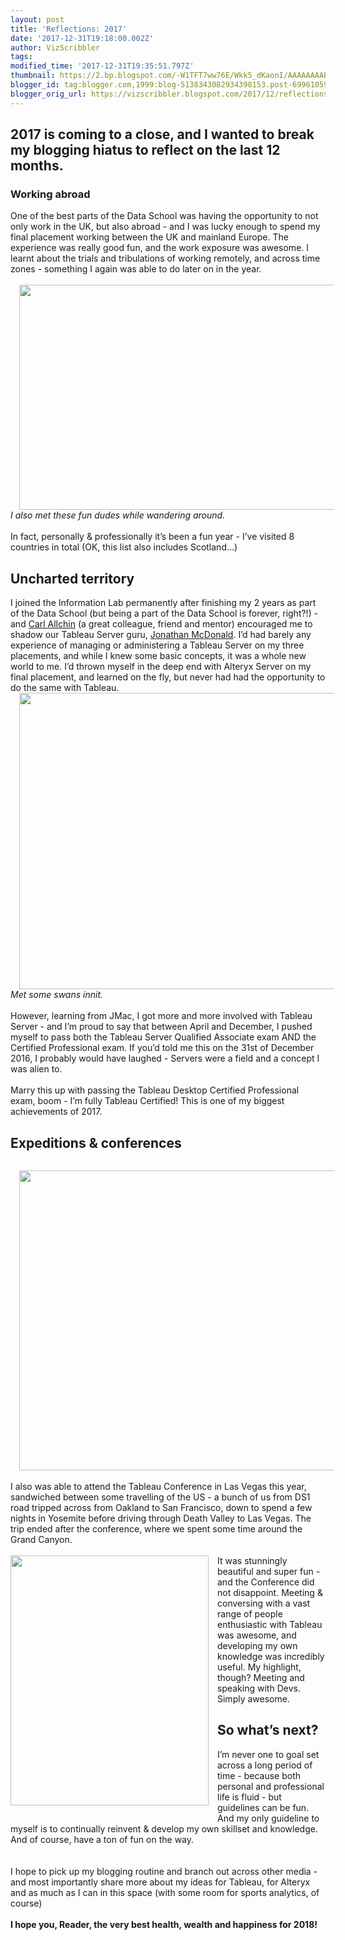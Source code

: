 ```yaml
---
layout: post
title: 'Reflections: 2017'
date: '2017-12-31T19:18:00.002Z'
author: VizScribbler
tags: 
modified_time: '2017-12-31T19:35:51.797Z'
thumbnail: https://2.bp.blogspot.com/-W1TFT7ww76E/Wkk5_dKaonI/AAAAAAAABsA/Fj_5B6odMVUUi2iKwaqghxwmc_Euz8IWACLcBGAs/s72-c/Screen%2BShot%2B2017-12-31%2Bat%2B19.24.55.png
blogger_id: tag:blogger.com,1999:blog-5138343082934398153.post-6996105988188054963
blogger_orig_url: https://vizscribbler.blogspot.com/2017/12/reflections-2017.html
---
```


<h3></h3><h2>2017 is coming to a close, and I wanted to break my blogging hiatus to reflect on the last 12 months.</h2><h3>Working abroad</h3>One of the best parts of the Data School was having the opportunity to not only work in the UK, but also abroad - and I was lucky enough to spend my final placement working between the UK and mainland Europe. The experience was really good fun, and the work exposure was awesome. I learnt about the trials and tribulations of working remotely, and across time zones - something I again was able to do later on in the year.<br /><br /><a href="https://2.bp.blogspot.com/-W1TFT7ww76E/Wkk5_dKaonI/AAAAAAAABsA/Fj_5B6odMVUUi2iKwaqghxwmc_Euz8IWACLcBGAs/s1600/Screen%2BShot%2B2017-12-31%2Bat%2B19.24.55.png" imageanchor="1" style="margin-left: 1em; margin-right: 1em; text-align: center;"><img border="0" data-original-height="676" data-original-width="1200" height="360" src="https://2.bp.blogspot.com/-W1TFT7ww76E/Wkk5_dKaonI/AAAAAAAABsA/Fj_5B6odMVUUi2iKwaqghxwmc_Euz8IWACLcBGAs/s640/Screen%2BShot%2B2017-12-31%2Bat%2B19.24.55.png" width="640" /></a><br /><i>I also met these fun dudes while wandering around.</i><br /><br />In fact, personally &amp; professionally it’s been a fun year - I’ve visited 8 countries in total (OK, this list also includes Scotland…)<br /><h2>Uncharted territory</h2><div><a href="https://www.blogger.com/blogger.g?blogID=5138343082934398153" imageanchor="1" style="clear: right; float: right; margin-bottom: 1em; margin-left: 1em;"></a>I joined the Information Lab permanently after finishing my 2 years as part of the Data School (but being a part of the Data School is forever, right?!) - and <a href="http://www.twitter.com/datajedininja" target="_blank">Carl Allchin</a> (a great colleague, friend and mentor) encouraged me to shadow our Tableau Server guru, <a href="http://www.twitter.com/macdonaldj" target="_blank">Jonathan McDonald</a>. I’d had barely any experience of managing or administering a Tableau Server on my three placements, and while I knew some basic concepts, it was a whole new world to me. I’d thrown myself in the deep end with Alteryx Server on my final placement, and learned on the fly, but never had had the opportunity to do the same with Tableau.</div><div class="separator" style="clear: both; text-align: center;"><a href="https://1.bp.blogspot.com/-mBB3-wF6RtQ/Wkk6VyFNxII/AAAAAAAABsE/2-O8cdC2hK8hmhLcKkTKOzOS7sewtLrLgCLcBGAs/s1600/Screen%2BShot%2B2017-12-31%2Bat%2B19.25.14.png" imageanchor="1" style="margin-left: 1em; margin-right: 1em;"><img border="0" data-original-height="892" data-original-width="1200" height="474" src="https://1.bp.blogspot.com/-mBB3-wF6RtQ/Wkk6VyFNxII/AAAAAAAABsE/2-O8cdC2hK8hmhLcKkTKOzOS7sewtLrLgCLcBGAs/s640/Screen%2BShot%2B2017-12-31%2Bat%2B19.25.14.png" width="640" /></a></div><i>Met some swans innit.</i><br /><br />However, learning from JMac, I got more and more involved with Tableau Server - and I’m proud to say that between April and December, I pushed myself to pass both the Tableau Server Qualified Associate exam AND the Certified Professional exam. If you’d told me this on the 31st of December 2016, I probably would have laughed - Servers were a field and a concept I was alien to.<br /><br />Marry this up with passing the Tableau Desktop Certified Professional exam, boom - I’m fully Tableau Certified! This is one of my biggest achievements of 2017.<br /><h2>Expeditions &amp; conferences</h2><div class="separator" style="clear: both; text-align: center;"><a href="https://www.blogger.com/blogger.g?blogID=5138343082934398153" imageanchor="1" style="clear: right; float: right; margin-bottom: 1em; margin-left: 1em;"></a><a href="https://2.bp.blogspot.com/--QY8_vUM_3A/Wkk6iN68RCI/AAAAAAAABsI/K4-OyhPM1V0cBCy5IXn5MkW3X6kAfOIdACLcBGAs/s1600/Screen%2BShot%2B2017-12-31%2Bat%2B19.25.50.png" imageanchor="1" style="margin-left: 1em; margin-right: 1em;"><img border="0" data-original-height="900" data-original-width="1200" height="480" src="https://2.bp.blogspot.com/--QY8_vUM_3A/Wkk6iN68RCI/AAAAAAAABsI/K4-OyhPM1V0cBCy5IXn5MkW3X6kAfOIdACLcBGAs/s640/Screen%2BShot%2B2017-12-31%2Bat%2B19.25.50.png" width="640" /></a></div><br />I also was able to attend the Tableau Conference in Las Vegas this year, sandwiched between some travelling of the US - a bunch of us from DS1 road tripped across from Oakland to San Francisco, down to spend a few nights in Yosemite before driving through Death Valley to Las Vegas. The trip ended after the conference, where we spent some time around the Grand Canyon.<br /><br /><a href="https://4.bp.blogspot.com/-xBsvykdFvsE/Wkk6n535F6I/AAAAAAAABsM/fhJv0w3xBUgXLHTB5gO4vvCqbxylNhLDQCEwYBhgL/s1600/Screen%2BShot%2B2017-12-31%2Bat%2B19.25.33.png" imageanchor="1" style="clear: left; float: left; margin-bottom: 1em; margin-right: 1em; text-align: center;"><img border="0" data-original-height="1206" data-original-width="960" height="400" src="https://4.bp.blogspot.com/-xBsvykdFvsE/Wkk6n535F6I/AAAAAAAABsM/fhJv0w3xBUgXLHTB5gO4vvCqbxylNhLDQCEwYBhgL/s400/Screen%2BShot%2B2017-12-31%2Bat%2B19.25.33.png" width="317" /></a>It was stunningly beautiful and super fun - and the Conference did not disappoint. Meeting &amp; conversing with a vast range of people enthusiastic with Tableau was awesome, and developing my own knowledge was incredibly useful. My highlight, though? Meeting and speaking with Devs. Simply awesome.<br /><h2>So what’s next?</h2>I’m never one to goal set across a long period of time - because both personal and professional life is fluid - but guidelines can be fun. And my only guideline to myself is to continually reinvent &amp; develop my own skillset and knowledge. And of course, have a ton of fun on the way.<br /><br /><br />I hope to pick up my blogging routine and branch out across other media - and most importantly share more about my ideas for Tableau, for Alteryx and as much as I can in this space (with some room for sports analytics, of course)<br /><br /><b>I hope you, Reader, the very best health, wealth and happiness for 2018!</b>